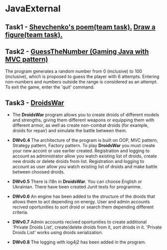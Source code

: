 # JavaExternal

## Task1 - [Shevchenko's poem(team task).](https://github.com/ShulzhenkoA/JavaExternal_team_tasks/tree/master/tasks/poem) [Draw a figure(team task).](https://github.com/ShulzhenkoA/JavaExternal_team_tasks/tree/master/tasks/geometrical.figures/src/com/java/external)

## Task2 - [GuessTheNumber (Gaming Java with MVC pattern)](https://github.com/ShulzhenkoA/JavaExternal/tree/master/JavaGaming/src/com/javaextetnal_shulzhenko/gaming/GuessTheNumber)
The program generates a random number from 0 (inclusive) to 100 (inclusive), which is proposed to guess the player with 6 attempts. Entering non-numbers and numbers outside the range is considered as an attempt. To exit the game, enter the 'quit' command.

## Task3 - [DroidsWar](https://github.com/ShulzhenkoA/JavaExternal/tree/master/DroidsWar)
* The **DroidsWar** program allows you to create droids of different models and strengths, giving them different weapons or equipping them with different armor, as well as create non-combat droids (for example, droids for repair) and simulate the battle between them. 

* **DWv0.4** The architecture of the program is built on OOP, MVC pattern, Strategy pattern, Factory pattern. To play **DroidsWar** you must create your new accont or use earlier created. Registration and logging to account as administrator allow you watch existing list of droids, create new droids or delete droids from list. Registration and logging to account as user allow you watch existing list of droids and make battle between choosed droids.

* **DWv0.5** There is i18n in **DroidsWar**. You can choose English or Ukrainian. There have been created Junit tests for programme.


* **DWv0.6** An engine has been added to the structure of the droids that allows them to act depending on energy. User and admin accounts recived oportunities to sort droid or search them depending different criteria. 

* **DWv0.7** Admin accounts recived oportunities to create additional 'Private Droids List', create/delete droids from it, sort driods in it. 'Private Droids List' works using droids serialization.

* **DWv0.8** The logging with log4j2 has been added in the program.  





